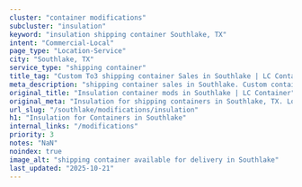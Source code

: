 ```yaml
---
cluster: "container modifications"
subcluster: "insulation"
keyword: "insulation shipping container Southlake, TX"
intent: "Commercial-Local"
page_type: "Location-Service"
city: "Southlake, TX"
service_type: "shipping container"
title_tag: "Custom To3 shipping container Sales in Southlake | LC Container"
meta_description: "shipping container sales in Southlake. Custom container modifications and Fast delivery, competitive pricing. Serving modifications area. Quote ID: FLN. Call (214) 524-4168 for your free quote today."
original_title: "Insulation container mods in Southlake | LC Container"
original_meta: "Insulation for shipping containers in Southlake, TX. Local fabrication & pro install. LC Container — Since 2003. Get a quote."
url_slug: "/southlake/modifications/insulation"
h1: "Insulation for Containers in Southlake"
internal_links: "/modifications"
priority: 3
notes: "NaN"
noindex: true
image_alt: "shipping container available for delivery in Southlake"
last_updated: "2025-10-21"
---
```


<!-- TODO: Add unique city/inventory copy, images, and internal links here. -->
